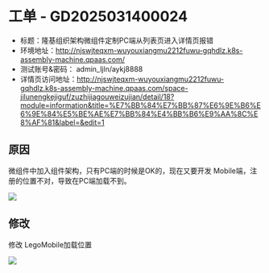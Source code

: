 # 工单 - GD2025031400024

* 标题：隆基组织架构微组件定制PC端从列表页进入详情页报错
* 环境地址：http://njswjteqxm-wuyouxiangmu2212fuwu-gqhdlz.k8s-assembly-machine.qpaas.com/
* 测试账号&密码： admin_ljln/aykj8888
* 详情页访问地址：http://njswjteqxm-wuyouxiangmu2212fuwu-gqhdlz.k8s-assembly-machine.qpaas.com/space-jilunengkejiguf/zuzhijiagouweizujian/detail/18?module=information&title=%E7%BB%84%E7%BB%87%E6%9E%B6%E6%9E%84%E5%BE%AE%E7%BB%84%E4%BB%B6%E9%AA%8C%E8%AF%81&label=&edit=1



## 原因

微组件中加入组件架构，只有PC端的时候是OK的，现在又要开发 Mobile端，注册的位置不对，导致在PC端加载不到。

![](/docs/1-功能维度-微组件汇总/07-微组件-PC+Mobile/images/001.png)



## 修改

修改 LegoMobile加载位置

![](/docs/1-功能维度-微组件汇总/07-微组件-PC+Mobile/images/002.png)